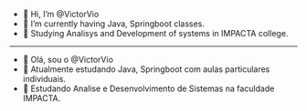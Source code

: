 - 👋 Hi, I’m @VictorVio
- 🌱 I’m currently having Java, Springboot classes.
- 🌱 Studying Analisys and Development of systems in IMPACTA college.
----------------------------------------------------------------------
- 👋 Olá, sou o @VictorVio
- 🌱 Atualmente estudando Java, Springboot com aulas particulares individuais.
- 🌱 Estudando Analise e Desenvolvimento de Sistemas na faculdade IMPACTA.

<!---
VictorVio/VictorVio is a ✨ special ✨ repository because its `README.md` (this file) appears on your GitHub profile.
You can click the Preview link to take a look at your changes.
--->
